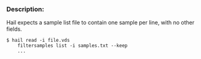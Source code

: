 <div class="cmdhead"></div>

<div class="description"></div>

<div class="synopsis"></div>

<div class="options"></div>

<div class="cmdsubsection">

### Description:

Hail expects a sample list file to contain one sample per line, with no other fields.

```
$ hail read -i file.vds
    filtersamples list -i samples.txt --keep
    ...
```

</div>